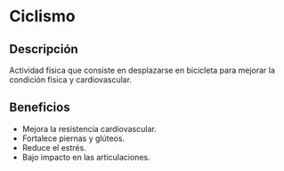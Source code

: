 # Ciclismo

## Descripción
Actividad física que consiste en desplazarse en bicicleta para mejorar la condición física y cardiovascular.

## Beneficios
- Mejora la resistencia cardiovascular.
- Fortalece piernas y glúteos.
- Reduce el estrés.
- Bajo impacto en las articulaciones.
